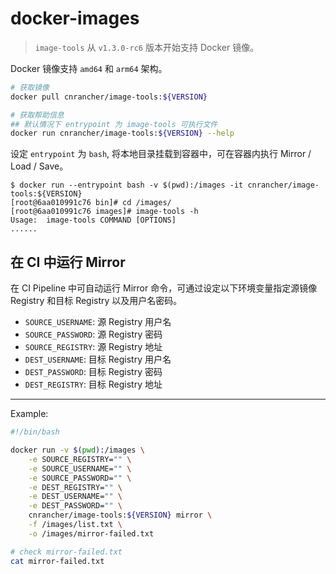 # docker-images

> `image-tools` 从 `v1.3.0-rc6` 版本开始支持 Docker 镜像。

Docker 镜像支持 `amd64` 和 `arm64` 架构。

```sh
# 获取镜像
docker pull cnrancher/image-tools:${VERSION}

# 获取帮助信息
## 默认情况下 entrypoint 为 image-tools 可执行文件
docker run cnrancher/image-tools:${VERSION} --help
```

设定 `entrypoint` 为 `bash`, 将本地目录挂载到容器中，可在容器内执行 Mirror / Load / Save。

```console
$ docker run --entrypoint bash -v $(pwd):/images -it cnrancher/image-tools:${VERSION}
[root@6aa010991c76 bin]# cd /images/
[root@6aa010991c76 images]# image-tools -h
Usage:	image-tools COMMAND [OPTIONS]
......
```

## 在 CI 中运行 Mirror

在 CI Pipeline 中可自动运行 Mirror 命令，可通过设定以下环境变量指定源镜像 Registry 和目标 Registry 以及用户名密码。

- `SOURCE_USERNAME`: 源 Registry 用户名
- `SOURCE_PASSWORD`: 源 Registry 密码
- `SOURCE_REGISTRY`: 源 Registry 地址
- `DEST_USERNAME`: 目标 Registry 用户名
- `DEST_PASSWORD`: 目标 Registry 密码
- `DEST_REGISTRY`: 目标 Registry 地址

----

Example:

```bash
#!/bin/bash

docker run -v $(pwd):/images \
    -e SOURCE_REGISTRY="" \
    -e SOURCE_USERNAME="" \
    -e SOURCE_PASSWORD="" \
    -e DEST_REGISTRY="" \
    -e DEST_USERNAME="" \
    -e DEST_PASSWORD="" \
    cnrancher/image-tools:${VERSION} mirror \
    -f /images/list.txt \
    -o /images/mirror-failed.txt

# check mirror-failed.txt
cat mirror-failed.txt
```
